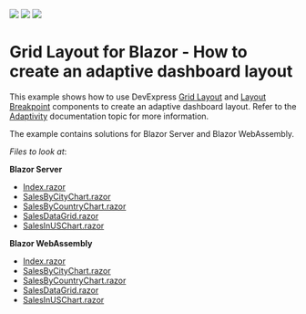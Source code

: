 <!-- default badges list -->
![](https://img.shields.io/endpoint?url=https://codecentral.devexpress.com/api/v1/VersionRange/310564886/20.2.4%2B)
[![](https://img.shields.io/badge/Open_in_DevExpress_Support_Center-FF7200?style=flat-square&logo=DevExpress&logoColor=white)](https://supportcenter.devexpress.com/ticket/details/T946986)
[![](https://img.shields.io/badge/📖_How_to_use_DevExpress_Examples-e9f6fc?style=flat-square)](https://docs.devexpress.com/GeneralInformation/403183)
<!-- default badges end -->
# Grid Layout for Blazor - How to create an adaptive dashboard layout

This example shows how to use DevExpress [Grid Layout](https://docs.devexpress.com/Blazor/DevExpress.Blazor.DxGridLayout) and [Layout Breakpoint](https://docs.devexpress.com/Blazor/DevExpress.Blazor.DxLayoutBreakpoint) components to create an adaptive dashboard layout. Refer to the [Adaptivity](https://docs.devexpress.com/Blazor/DevExpress.Blazor.DxGridLayout#adaptivity) documentation topic for more information.

The example contains solutions for Blazor Server and Blazor WebAssembly.

<!-- default file list -->
*Files to look at*:

**Blazor Server**
* [Index.razor](./CS/DxGridLayoutAdaptivity.Server/Pages/Index.razor)
* [SalesByCityChart.razor](./CS/DxGridLayoutAdaptivity.Server/Components/SalesByCityChart.razor)
* [SalesByCountryChart.razor](./CS/DxGridLayoutAdaptivity.Server/Components/SalesByCountryChart.razor)
* [SalesDataGrid.razor](./CS/DxGridLayoutAdaptivity.Server/Components/SalesDataGrid.razor)
* [SalesInUSChart.razor](./CS/DxGridLayoutAdaptivity.Server/Components/SalesInUSChart.razor)

**Blazor WebAssembly**
* [Index.razor](./CS/DxGridLayoutAdaptivity.Wasm/Pages/Index.razor)
* [SalesByCityChart.razor](./CS/DxGridLayoutAdaptivity.Wasm/Components/SalesByCityChart.razor)
* [SalesByCountryChart.razor](./CS/DxGridLayoutAdaptivity.Wasm/Components/SalesByCountryChart.razor)
* [SalesDataGrid.razor](./CS/DxGridLayoutAdaptivity.Wasm/Components/SalesDataGrid.razor)
* [SalesInUSChart.razor](./CS/DxGridLayoutAdaptivity.Wasm/Components/SalesInUSChart.razor)

<!-- default file list end -->
